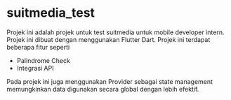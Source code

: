 # suitmedia_test

Projek ini adalah projek untuk test suitmedia untuk mobile developer intern. Projek ini dibuat dengan menggunakan Flutter Dart. Projek ini terdapat beberapa fitur seperti
- Palindrome Check
- Integrasi API

Pada projek ini juga menggunakan Provider sebagai state management memungkinkan data digunakan secara global dengan lebih efektif. 
